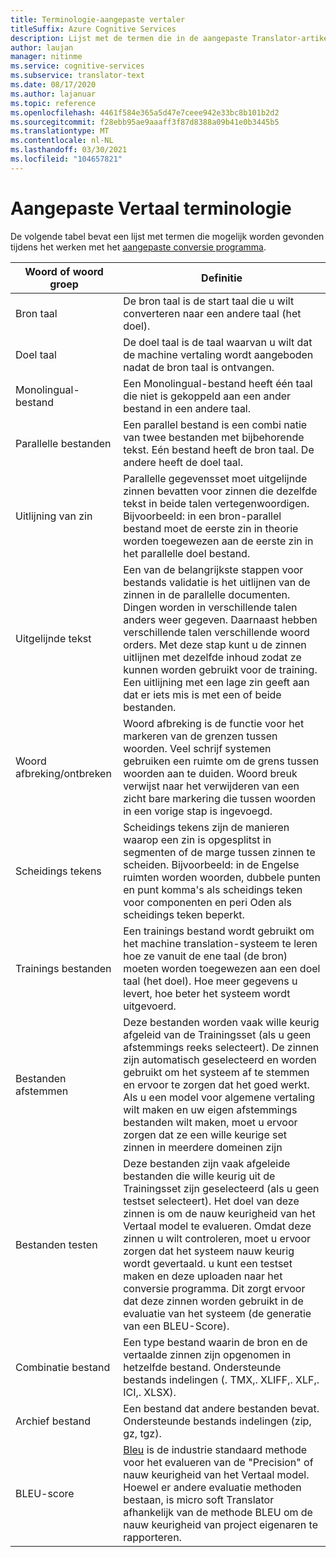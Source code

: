 ```yaml
---
title: Terminologie-aangepaste vertaler
titleSuffix: Azure Cognitive Services
description: Lijst met de termen die in de aangepaste Translator-artikelen worden gebruikt.
author: laujan
manager: nitinme
ms.service: cognitive-services
ms.subservice: translator-text
ms.date: 08/17/2020
ms.author: lajanuar
ms.topic: reference
ms.openlocfilehash: 4461f584e365a5d47e7ceee942e33bc8b101b2d2
ms.sourcegitcommit: f28ebb95ae9aaaff3f87d8388a09b41e0b3445b5
ms.translationtype: MT
ms.contentlocale: nl-NL
ms.lasthandoff: 03/30/2021
ms.locfileid: "104657821"
---
```

# <a name="custom-translator-terminology"></a>Aangepaste Vertaal terminologie

De volgende tabel bevat een lijst met termen die mogelijk worden gevonden tijdens het werken met het [aangepaste conversie programma](https://portal.customtranslator.azure.ai).

| Woord of woord groep|Definitie|
|------------------|-----------|
| Bron taal | De bron taal is de start taal die u wilt converteren naar een andere taal (het doel).|
| Doel taal| De doel taal is de taal waarvan u wilt dat de machine vertaling wordt aangeboden nadat de bron taal is ontvangen. |
| Monolingual-bestand | Een Monolingual-bestand heeft één taal die niet is gekoppeld aan een ander bestand in een andere taal. |
| Parallelle bestanden | Een parallel bestand is een combi natie van twee bestanden met bijbehorende tekst. Eén bestand heeft de bron taal. De andere heeft de doel taal.|
| Uitlijning van zin| Parallelle gegevensset moet uitgelijnde zinnen bevatten voor zinnen die dezelfde tekst in beide talen vertegenwoordigen. Bijvoorbeeld: in een bron-parallel bestand moet de eerste zin in theorie worden toegewezen aan de eerste zin in het parallelle doel bestand.|
| Uitgelijnde tekst | Een van de belangrijkste stappen voor bestands validatie is het uitlijnen van de zinnen in de parallelle documenten. Dingen worden in verschillende talen anders weer gegeven. Daarnaast hebben verschillende talen verschillende woord orders. Met deze stap kunt u de zinnen uitlijnen met dezelfde inhoud zodat ze kunnen worden gebruikt voor de training. Een uitlijning met een lage zin geeft aan dat er iets mis is met een of beide bestanden. |
| Woord afbreking/ontbreken | Woord afbreking is de functie voor het markeren van de grenzen tussen woorden. Veel schrijf systemen gebruiken een ruimte om de grens tussen woorden aan te duiden. Woord breuk verwijst naar het verwijderen van een zicht bare markering die tussen woorden in een vorige stap is ingevoegd. |
| Scheidings tekens   | Scheidings tekens zijn de manieren waarop een zin is opgesplitst in segmenten of de marge tussen zinnen te scheiden. Bijvoorbeeld: in de Engelse ruimten worden woorden, dubbele punten en punt komma's als scheidings teken voor componenten en peri Oden als scheidings teken beperkt. |
| Trainings bestanden | Een trainings bestand wordt gebruikt om het machine translation-systeem te leren hoe ze vanuit de ene taal (de bron) moeten worden toegewezen aan een doel taal (het doel). Hoe meer gegevens u levert, hoe beter het systeem wordt uitgevoerd. |
| Bestanden afstemmen | Deze bestanden worden vaak wille keurig afgeleid van de Trainingsset (als u geen afstemmings reeks selecteert). De zinnen zijn automatisch geselecteerd en worden gebruikt om het systeem af te stemmen en ervoor te zorgen dat het goed werkt. Als u een model voor algemene vertaling wilt maken en uw eigen afstemmings bestanden wilt maken, moet u ervoor zorgen dat ze een wille keurige set zinnen in meerdere domeinen zijn |
| Bestanden testen| Deze bestanden zijn vaak afgeleide bestanden die wille keurig uit de Trainingsset zijn geselecteerd (als u geen testset selecteert). Het doel van deze zinnen is om de nauw keurigheid van het Vertaal model te evalueren. Omdat deze zinnen u wilt controleren, moet u ervoor zorgen dat het systeem nauw keurig wordt gevertaald. u kunt een testset maken en deze uploaden naar het conversie programma. Dit zorgt ervoor dat deze zinnen worden gebruikt in de evaluatie van het systeem (de generatie van een BLEU-Score).   |
| Combinatie bestand   | Een type bestand waarin de bron en de vertaalde zinnen zijn opgenomen in hetzelfde bestand. Ondersteunde bestands indelingen (. TMX,. XLIFF,. XLF,. ICI,. XLSX). |
| Archief bestand | Een bestand dat andere bestanden bevat. Ondersteunde bestands indelingen (zip, gz, tgz).  |
| BLEU-score   | [Bleu](what-is-bleu-score.md) is de industrie standaard methode voor het evalueren van de "Precision" of nauw keurigheid van het Vertaal model. Hoewel er andere evaluatie methoden bestaan, is micro soft Translator afhankelijk van de methode BLEU om de nauw keurigheid van project eigenaren te rapporteren.
